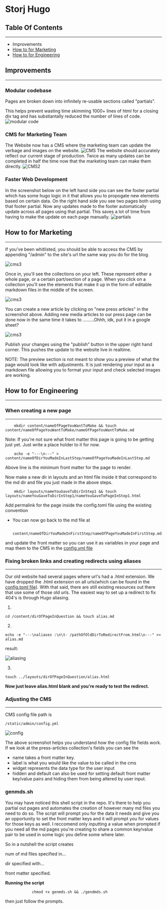 # Storj Hugo

## Table Of Contents
---
- Improvements
- [How to for Marketing](#mar)
- [How to for Engineering](#eng)

## Improvements
---

### Modular codebase

Pages are broken down into infinitely re-usable sections called "partials".

This helps prevent wasting time skimming 1000+ lines of html for a closing div tag and has substiantally reduced
the number of lines of code.
![modular code](static/img/modularCode.png)


### CMS for Marketing Team
The Website now has a CMS where the marketing team can update the verbage and images on the website.
![CMS](static/img/CMS.png)
The website should accurately reflect our current stage of production. Twice as many updates can be completed in half the time now that the marketing team can make them directly.
![CMS2](static/img/CMS2.png)


### Faster Web Development
In the screenshot below on the left hand side you can see the footer partial which has some hugo logic in it that allows you to propogate new elements based on certain data. On the right hand side you see two pages both using that footer partial. Now any updates made to the footer automatically update across all pages using that partial. This saves a lot of time from having to make the update on each page manually.
![partials](static/img/partials.png)

## <a name="mar">How to for Marketing</a>
---

If you've been whitlisted, you should be able to access the CMS by appending "/admin" to the site's url the same way you do for the blog.

![cms3](static/img/admin.png)

Once in, you'll see the collections on your left. These represent either a whole page, or a certain part/section of a page. When you click on a collection you'll see the elements that make it up in the form of editable markdown files in the middle of the screen.

![cms3](static/img/CMS3.png)

You can create a new article by clicking on "new press articles" in the screenshot above.
Adding new media articles to our press page can be done now in the same time it takes to .........Ohhh, idk, put it in a google sheet?

![cms3](static/img/input.png)

Publish your changes using the "publish" button in the upper right hand corner. This pushes the update to the website live in realtime.

NOTE: The preview section is not meant to show you a preview of what the page would look like with adjustments. It is just rendering your input as a markdown file allowing you to format your input and check selected images are working.


## <a name="eng">How to for Engineering</a>
---

### When creating a new page 
---

        mkdir content/nameOfPageYouWantToMake && touch content/nameOfPageYouWantToMake/nameOfPageYouWantToMake.md

Note: If you're not sure what front matter this page is going to be getting just yet. Just write a place holder to it for now.

        echo -e "---\n---" > content/nameOfDirYouMadeInLastStep/nameOfPageYouMadeInLastStep.md
        
Above line is the minimum front matter for the page to render.

Now make a new dir in layouts and an html file inside it that correspond to the md dir and file you just made in the above steps.


        mkdir layouts/nameYouGaveToDirInStep1 && touch layouts/nameYouGaveToDirInStep1/nameYouGaveToPageInStep1.html
        

Add permalink for the page inside the config.toml file using the existing convention

- You can now go back to the md file at

                content/nameOfDirYouMadeInFirstStep/nameOfPageYouMadeInFirstStep.md 
                
and update the front matter so you can use it as variables in your page and map them to the CMS in the [config.yml file](#cms)

### Fixing broken links and creating redirects using aliases 
---

Our old website had several pages where url's had a .html extension. We have dropped the .html extension on all urls(which can be found in the [config.toml file](https://github.com/storj/storj.io/blob/master/config.toml)). With that said, there are still existing resources out there that use some of those old urls. The easiest way to set up a redirect to fix 404's is through Hugo aliasing.

1.  

    cd /content/dirOfPageInQuestion && touch alias.md


2.  

    echo -e "---\naliases :\n\t- /pathOfOldDirToRedirectFrom.html\n---" >> alias.md 

result:

![aliasing](static/img/aliasing.png)


3.

    touch ../layouts/dirOfPageInQuestion/alias.html
    

**Now just leave alias.html blank and you're ready to test the redirect.**







### <a name="cms">Adjusting the CMS</a>
---

CMS config file path is 

    /static/admin/config.yml

![config](static/img/compare.png)

The above screenshot helps you understand how the config file fields work. If we look at the press-articles collection's fields you can see the 

- name takes a front matter key.
- label is what you would like the value
to be called in the cms
- widget represents the data type for the user input
- hidden and default can also be used for setting default front matter key/value pairs and hiding them from being altered by user input.

### genmds.sh

You may have noticed this shell script in the repo. It's there to help you partial out pages and automates the creation of however many md files you need to do so. The script will prompt you for the data it needs and give you an opportunity to set the front matter keys and it will prompt you for values for those keys as well. I reccomend only inputting a value when prompted if you need all the md pages you're creating to share a common key/value pair to be used in some logic you define some where later.

So in a nutshell the script creates

num of md files specified in...

dir specified with...

front matter specified.

**Running the script**

                chmod +x genmds.sh && ./gendmds.sh

then just follow the prompts.
                
 
